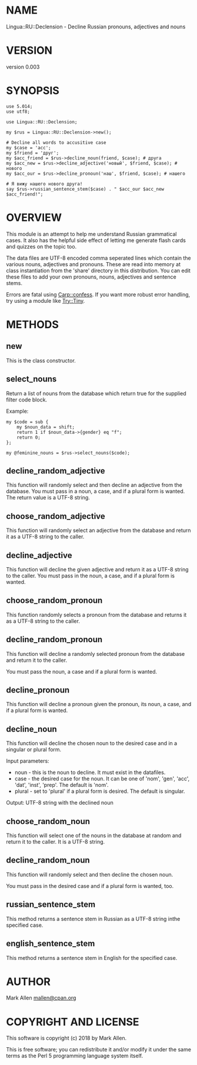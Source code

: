 # NAME

Lingua::RU::Declension - Decline Russian pronouns, adjectives and nouns

# VERSION

version 0.003

# SYNOPSIS

    use 5.014;
    use utf8;

    use Lingua::RU::Declension;

    my $rus = Lingua::RU::Declension->new();

    # Decline all words to accusitive case
    my $case = 'acc';
    my $friend = 'друг';
    my $acc_friend = $rus->decline_noun(friend, $case); # друга
    my $acc_new = $rus->decline_adjective('новый', $friend, $case); # нового
    my $acc_our = $rus->decline_pronoun('наш', $friend, $case); # нашeго

    # Я вижу нашeго нового друга!
    say $rus->russian_sentence_stem($case) . " $acc_our $acc_new $acc_friend!";

# OVERVIEW

This module is an attempt to help me understand Russian
grammatical cases. It also has the helpful side effect
of letting me generate flash cards and quizzes on the
topic too.

The data files are UTF-8 encoded comma seperated lines
which contain the various nouns, adjectives and pronouns.
These are read into memory at class instantiation from the
'share' directory in this distribution. You can edit
these files to add your own pronouns, nouns, adjectives
and sentence stems.

Errors are fatal using [Carp::confess](https://metacpan.org/pod/Carp::confess). If you want more
robust error handling, try using a module like [Try::Tiny](https://metacpan.org/pod/Try::Tiny).

# METHODS

## new

This is the class constructor.

## select\_nouns

Return a list of nouns from the database which return true for the supplied
filter code block.

Example:

    my $code = sub {
        my $noun_data = shift;
        return 1 if $noun_data->{gender} eq "f";
        return 0;
    };

    my @feminine_nouns = $rus->select_nouns($code);

## decline\_random\_adjective

This function will randomly select and then decline an adjective from the database. You
must pass in a noun, a case, and if a plural form is wanted.  The return value is a
UTF-8 string.

## choose\_random\_adjective

This function will randomly select an adjective from the database and return it
as a UTF-8 string to the caller.

## decline\_adjective

This function will decline the given adjective and return it as a UTF-8 string
to the caller. You must pass in the noun, a case, and if a plural form is
wanted.

## choose\_random\_pronoun

This function randomly selects a pronoun from the database and returns it as a
UTF-8 string to the caller.

## decline\_random\_pronoun

This function will decline a randomly selected pronoun from the database and return it to the caller.

You must pass the noun, a case and if a plural form is wanted.

## decline\_pronoun

This function will decline a pronoun given the pronoun, its noun, a case, and
if a plural form is wanted.

## decline\_noun

This function will decline the chosen noun to the
desired case and in a singular or plural form.

Input parameters:

- noun - this is the noun to decline. It must exist in the datafiles.
- case - the desired case for the noun. It can be one of 'nom', 'gen',
'acc', 'dat', 'inst', 'prep'.  The default is 'nom'.
- plural - set to 'plural' if a plural form is desired. The default is
singular.

Output: UTF-8 string with the declined noun

## choose\_random\_noun

This function will select one of the nouns in the database at random and
return it to the caller. It is a UTF-8 string.

## decline\_random\_noun

This function will randomly select and then decline the chosen noun.

You must pass in the desired case and if a plural form is wanted, too.

## russian\_sentence\_stem

This method returns a sentence stem in Russian as a UTF-8
string inthe specified case.

## english\_sentence\_stem

This method returns a sentence stem in English for the
specified case.

# AUTHOR

Mark Allen <mallen@cpan.org>

# COPYRIGHT AND LICENSE

This software is copyright (c) 2018 by Mark Allen.

This is free software; you can redistribute it and/or modify it under
the same terms as the Perl 5 programming language system itself.
